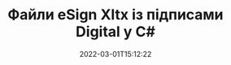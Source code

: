 ---
############################# Static ############################
layout: "auto-gen-signature"
date: 2022-03-01T15:12:22
draft: false
operation: Sign
signaturetype: Digital
fileformat: Xltx
productName: .NET
lang: uk
productCode: net
otherformats: pdf doc docx docm dot dotx odt ott xls xlsx xlsm xlsb ods ots xltx xltm pptx pptm
breadcrumb: Put Digital signature on Xltx for C#

############################# Head ############################
head_title: "Додавання цифрових електронних підписів до файлу Xltx за допомогою C#"
head_description: "Помістіть цифровий підпис у файл Xltx для .NET за допомогою кількох рядків коду. Використовуйте API підпису документів GroupDocs, щоб підписувати десятки форматів файлів."

############################# Header ############################
title: "Файли eSign Xltx із підписами Digital у C#"
description: "Як додати підпис Digital за допомогою кількох рядків коду .NET"
bg_image: "https://cms.admin.containerize.com/templates/aspose/App_Themes/V3/images/bg/header1.png"
bg_overlay: false
button:
    enable: true

############################# SubMenu ############################
submenu:
    enable: true

    left:
        img_alt: "GroupDocs.Signature for .NET"
        image: "https://cms.admin.containerize.com/templates/groupdocs/images/product-logos/90x90-noborder/groupdocs-signature-net.png"
        product: "GroupDocs.Signature"
        platform: ".NET"



############################# About ############################
about:
    enable: true
    title: "Про API цифрових підписів GroupDocs.Signature for .NET"
    content: |
        [GroupDocs.Signature for .NET](https://products.groupdocs.com/signature/net/) — це популярний API для оформлення документів за допомогою цифрових електронних підписів із цифровими сертифікатами. API цифрових підписів використовує файли сертифікатів PFX для підписання документів із захищеними паролем закритими та відкритими ключами. Цифрові підписи можна використовувати для сертифікації бізнес-документів за допомогою окремої сторінки eSign PDF, сертифікації цілих документів Microsoft Office, таких як Words, Excel, файли Powerpoint і документи Open Office. Клієнти можуть легко маніпулювати підписами, наприклад редагувати їх, видаляти або коригувати. API надає спосіб пошуку та перевірки підписів. Крім того, передбачено безліч можливостей для налаштування підписів.
    

############################# Steps ############################
steps:
    enable: true
    title_left: "Кроки для підпису Xltx за допомогою Digital у C#"
    content_left: |
        [GroupDocs.Signature for .NET](https://products.groupdocs.com/signature/net/) надає можливість швидко та легко підписувати документи Xltx за допомогою підписів Digital.
        
        * Створіть екземпляр класу підпису, який надає файл Xltx, який має бути підписаний як шлях або потік пам’яті
        * Створіть екземпляр класу SignOptions і встановіть усі потрібні дані.
        * Викликати метод Signature.Sign(), передаючи вихідний файл Xltx або потік пам’яті

    title_right: " Системні вимоги"
    content_right: |
        GroupDocs.Signature for .NET підтримуються на всіх основних платформах і операційних системах. Перш ніж виконувати наведений нижче код, переконайтеся, що у вашій системі встановлено такі передумови.

        * Операційні системи: Microsoft Windows, Linux, MacOS
        * Середовища розробки: Microsoft Visual Studio, Xamarin, MonoDevelop
        * Frameworks: .NET Framework, .NET Standard, .NET Core, Mono
        * Отримайте останню версію GroupDocs.Signature for .NET від [Nuget](https://www.nuget.org/packages/groupdocs.signature)
         
    code: |
        ```csharp    
                
        // Set up input Xltx file
        string filePath = "input.xltx";
        // Set up output file
        string outputFilePath = "output.xltx";
        // Provide digital certificate
        string certificateFilePath = "certificate.pfx";

        // Instantiate Signature for input file
        using (GroupDocs.Signature.Signature signature = new GroupDocs.Signature.Signature(filePath))
        {
                //Provide sign options
                DigitalSignOptions options = new DigitalSignOptions(certificateFilePath)
                {
                    // set certificate password
                    Password = "1234567890",
                    // set signature position
                    Left = 50,
                    Top = 200,
                };

                // sign Xltx document
                SignResult result = signature.Sign(outputFilePath, options);
        }

        ```

############################# Demos ############################
demos:
    enable: true
    title: "Підпис документів Xltx за допомогою Digital Live Demo"
    content: |
       Підпишіть файл Xltx різними підписами просто зараз, відвідавши веб-сайт [GroupDocs.Signature App](https://products.groupdocs.app/signature/family). Безкоштовна онлайн-демоверсія чекає на вас.          

############################# More Formats ############################
more_formats:
    enable: true
    title: "Інші підтримувані підписи Digital для C#"
    content: |
        "Ви також можете підписати Xltx іншими типами підписів. Перегляньте список нижче."
    format: 
       
       
back_to_top:
    enable: true
---